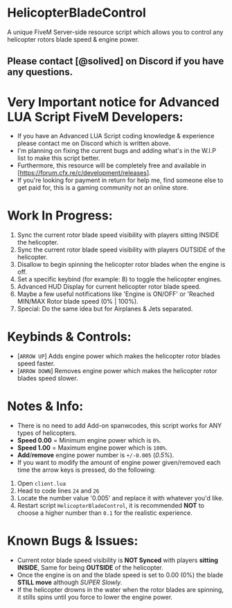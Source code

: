 # HelicopterBladeControl
A unique FiveM Server-side resource script which allows you to control any helicopter rotors blade speed &amp; engine power.

## Please contact [**@solived**] on Discord if you have any questions.

# Very Important notice for **Advanced LUA Script FiveM Developers**:
- If you have an Advanced LUA Script coding knowledge & experience please contact me on Discord which is written above.
- I'm planning on fixing the current bugs and adding what's in the W.I.P list to make this script better.
- Furthermore, this resource will be completely free and available in [https://forum.cfx.re/c/development/releases].
- If you're looking for payment in return for help me, find someone else to get paid for, this is a gaming community not an online store.

# Work In Progress:
1. Sync the current rotor blade speed visibility with players sitting INSIDE the helicopter.
2. Sync the current rotor blade speed visibility with players OUTSIDE of the helicopter.
3. Disallow to begin spinning the helicopter rotor blades when the engine is off.
4. Set a specific keybind (for example: 8) to toggle the helicopter engines.
5. Advanced HUD Display for current helicopter rotor blade speed.
6. Maybe a few useful notifications like 'Engine is ON/OFF' or 'Reached MIN/MAX Rotor blade speed (0% | 100%).
7. Special: Do the same idea but for Airplanes & Jets separated.

# Keybinds & Controls:
- [`ARROW UP`] Adds engine power which makes the helicopter rotor blades speed faster.
- [`ARROW DOWN`] Removes engine power which makes the helicopter rotor blades speed slower.

# Notes & Info:
- There is no need to add Add-on spanwcodes, this script works for ANY types of helicopters.
- **Speed 0.00** = Minimum engine power which is `0%`.
- **Speed 1.00** = Maximum engine power which is `100%`.
- **Add**/**remove** engine power number is `+/-0.005` (_0.5%_).
- If you want to modify the amount of engine power given/removed each time the arrow keys is pressed, do the following:
1. Open `client.lua`
2. Head to code lines `24` and `26`
3. Locate the number value '0.005' and replace it with whatever you'd like.
4. Restart script `HelicopterBladeControl`, it is recommended **NOT** to choose a higher number than `0.1` for the realistic experience.

# Known Bugs & Issues:
- Current rotor blade speed visibility is **NOT Synced** with players **sitting INSIDE**, Same for being **OUTSIDE** of the helicopter.
- Once the engine is on and the blade speed is set to 0.00 (0%) the blade **STILL move** although _SUPER Slowly_.
- If the helicopter drowns in the water when the rotor blades are spinning, it stills spins until you force to lower the engine power.
